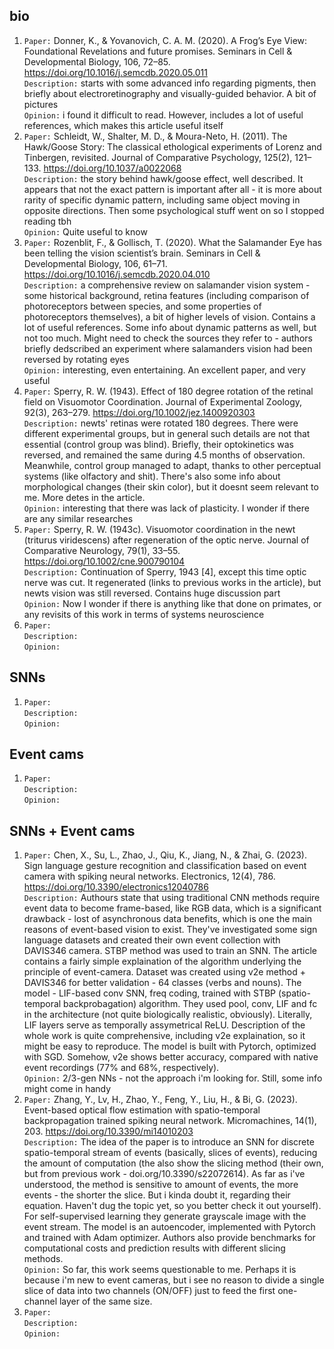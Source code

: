## bio
1. ``Paper:`` Donner, K., & Yovanovich, C. A. M. (2020). A Frog’s Eye View: Foundational Revelations and future promises. Seminars in Cell &amp; Developmental Biology, 106, 72–85. https://doi.org/10.1016/j.semcdb.2020.05.011 <br/>
``Description:`` starts with some advanced info regarding pigments, then briefly about electroretinography and visually-guided behavior. A bit of pictures <br/>
``Opinion:`` i found it difficult to read. However, includes a lot of useful references, which makes this article useful itself <br/>
2. ``Paper:`` Schleidt, W., Shalter, M. D., & Moura-Neto, H. (2011). The Hawk/Goose Story: The classical ethological experiments of Lorenz and Tinbergen, revisited. Journal of Comparative Psychology, 125(2), 121–133. https://doi.org/10.1037/a0022068 <br/>
``Description:`` the story behind hawk/goose effect, well described. It appears that not the exact pattern is important after all - it is more about rarity of specific dynamic pattern, including same object moving in opposite directions. Then some psychological stuff went on so I stopped reading tbh <br/>
``Opinion:`` Quite useful to know <br/>
3. ``Paper:`` Rozenblit, F., & Gollisch, T. (2020). What the Salamander Eye has been telling the vision scientist’s brain. Seminars in Cell &amp; Developmental Biology, 106, 61–71. https://doi.org/10.1016/j.semcdb.2020.04.010 <br/>
``Description:`` a comprehensive review on salamander vision system - some historical background, retina features (including comparison of photoreceptors between species, and some properties of photoreceptors themselves), a bit of higher levels of vision. Contains a lot of useful references. Some info about dynamic patterns as well, but not too much. Might need to check the sources they refer to - authors briefly dedscribed an experiment where salamanders vision had been reversed by rotating eyes <br/>
``Opinion:`` interesting, even entertaining. An excellent paper, and very useful <br/>
4. ``Paper:`` Sperry, R. W. (1943). Effect of 180 degree rotation of the retinal field on Visuomotor Coordination. Journal of Experimental Zoology, 92(3), 263–279. https://doi.org/10.1002/jez.1400920303 <br/>
``Description:`` newts' retinas were rotated 180 degrees. There were different experimental groups, but in general such details are not that essential (control group was blind). Briefly, their optokinetics was reversed, and remained the same during 4.5 months of observation. Meanwhile, control group managed to adapt, thanks to other perceptual systems (like olfactory and shit). There's also some info about morphological changes (their skin color), but it doesnt seem relevant to me. More detes in the article. <br/>
``Opinion:`` interesting that there was lack of plasticity. I wonder if there are any similar researches <br/>
5. ``Paper:`` Sperry, R. W. (1943c). Visuomotor coordination in the newt (triturus viridescens) after regeneration of the optic nerve. Journal of Comparative Neurology, 79(1), 33–55. https://doi.org/10.1002/cne.900790104 <br/>
``Description:`` Continuation of Sperry, 1943 [4], except this time optic nerve was cut. It regenerated (links to previous works in the article), but newts vision was still reversed. Contains huge discussion part <br/>
``Opinion:`` Now I wonder if there is anything like that done on primates, or any revisits of this work in terms of systems neuroscience <br/>
6. ``Paper:`` <br/>
``Description:`` <br/>
``Opinion:`` <br/>

## SNNs
1. ``Paper:`` <br/>
``Description:`` <br/>
``Opinion:`` <br/>

## Event cams
1. ``Paper:`` <br/>
``Description:`` <br/>
``Opinion:`` <br/>

## SNNs + Event cams
1. ``Paper:`` Chen, X., Su, L., Zhao, J., Qiu, K., Jiang, N., & Zhai, G. (2023). Sign language gesture recognition and classification based on event camera with spiking neural networks. Electronics, 12(4), 786. https://doi.org/10.3390/electronics12040786 <br/>
``Description:`` Authours state that using traditional CNN methods require event data to become frame-based, like RGB data, which is a significant drawback - lost of asynchronous data benefits, which is one the main reasons of event-based vision to exist. They've investigated some sign language datasets and created their own event collection with DAVIS346 camera. STBP method was used to train an SNN. The article contains a fairly simple explaination of the algorithm underlying the principle of event-camera. Dataset was created using v2e method + DAVIS346 for better validation - 64 classes (verbs and nouns). The model - LIF-based conv SNN, freq coding, trained with STBP (spatio-temporal backprobagation) algorithm. They used pool, conv, LIF and fc in the architecture (not quite biologically realistic, obviously). Literally, LIF layers serve as temporally assymetrical ReLU. Description of the whole work is quite comprehensive, including v2e explaination, so it might be easy to reproduce. The model is built with Pytorch, optimized with SGD. Somehow, v2e shows better accuracy, compared with native event recordings (77% and 68%, respectively). <br/>
``Opinion:`` 2/3-gen NNs - not the approach i'm looking for. Still, some info might come in handy <br/>
2. ``Paper:`` Zhang, Y., Lv, H., Zhao, Y., Feng, Y., Liu, H., & Bi, G. (2023). Event-based optical flow estimation with spatio-temporal backpropagation trained spiking neural network. Micromachines, 14(1), 203. https://doi.org/10.3390/mi14010203 <br/>
``Description:`` The idea of the paper is to introduce an SNN for discrete spatio-temporal stream of events (basically, slices of events), reducing the amount of computation (the also show the slicing method (their own, but from previous work - doi.org/10.3390/s22072614). As far as i've understood, the method is sensitive to amount of events, the more events - the shorter the slice. But i kinda doubt it, regarding their equation. Haven't dug the topic yet, so you better check it out yourself). For self-supervised learning they generate grayscale image with the event stream. The model is an autoencoder, implemented with Pytorch and trained with Adam optimizer. Authors also provide benchmarks for computational costs and prediction results with different slicing methods. <br/>
``Opinion:`` So far, this work seems questionable to me. Perhaps it is because i'm new to event cameras, but i see no reason to divide a single slice of data into two channels (ON/OFF) just to feed the first one-channel layer of the same size. <br/>
3. ``Paper:`` <br/>
``Description:`` <br/>
``Opinion:`` <br/>